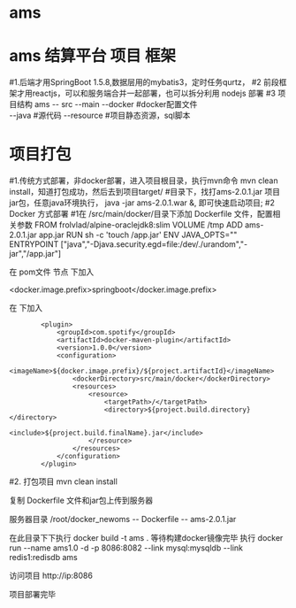 # ams
# ams 结算平台 项目 框架 
#1.后端才用SpringBoot 1.5.8,数据层用的mybatis3，定时任务qurtz，
#2 前段框架才用reactjs，可以和服务端合并一起部署，也可以拆分利用 nodejs 部署
#3 项目结构
   ams
     -- src
       --main
         --docker    #docker配置文件        
         --java      #源代码
         --resource  #项目静态资源，sql脚本
# 项目打包
#1.传统方式部署，非docker部署，进入项目根目录，执行mvn命令 mvn clean install，知道打包成功，然后去到项目target/
#目录下，找打ams-2.0.1.jar 项目jar包，任意java环境执行， java -jar ams-2.0.1.war &, 即可快速启动项目;
#2 Docker 方式部署
#1在 /src/main/docker/目录下添加 Dockerfile 文件，配置相关参数
FROM frolvlad/alpine-oraclejdk8:slim
VOLUME /tmp
ADD ams-2.0.1.jar app.jar
RUN sh -c 'touch /app.jar'
ENV JAVA_OPTS=""
ENTRYPOINT ["java","-Djava.security.egd=file:/dev/./urandom","-jar","/app.jar"]

在 pom文件
节点 <properties></properties>下加入


<docker.image.prefix>springboot</docker.image.prefix>

在<build><plugins></plugins></build> 下加入

            <plugin>
                <groupId>com.spotify</groupId>
                <artifactId>docker-maven-plugin</artifactId>
                <version>1.0.0</version>
                <configuration>
                    <imageName>${docker.image.prefix}/${project.artifactId}</imageName>
                    <dockerDirectory>src/main/docker</dockerDirectory>
                    <resources>
                        <resource>
                            <targetPath>/</targetPath>
                            <directory>${project.build.directory}</directory>
                            <include>${project.build.finalName}.jar</include>
                        </resource>
                    </resources>
                </configuration>
            </plugin>

#2. 打包项目
mvn clean install

复制 Dockerfile 文件和jar包上传到服务器

服务器目录 /root/docker_newoms
   -- Dockerfile
   -- ams-2.0.1.jar
   
在此目录下下执行
docker build -t ams .
等待构建docker镜像完毕
执行
docker run --name ams1.0 -d -p 8086:8082 --link mysql:mysqldb --link redis1:redisdb ams

访问项目 http://ip:8086

项目部署完毕
   


